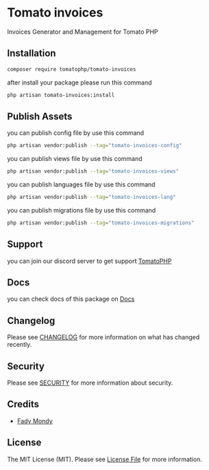 # Tomato invoices

Invoices Generator and Management for Tomato PHP

## Installation

```bash
composer require tomatophp/tomato-invoices
```
after install your package please run this command

```bash
php artisan tomato-invoices:install
```

## Publish Assets

you can publish config file by use this command

```bash
php artisan vendor:publish --tag="tomato-invoices-config"
```

you can publish views file by use this command

```bash
php artisan vendor:publish --tag="tomato-invoices-views"
```

you can publish languages file by use this command

```bash
php artisan vendor:publish --tag="tomato-invoices-lang"
```

you can publish migrations file by use this command

```bash
php artisan vendor:publish --tag="tomato-invoices-migrations"
```

## Support

you can join our discord server to get support [TomatoPHP](https://discord.gg/Xqmt35Uh)

## Docs

you can check docs of this package on [Docs](https://docs.tomatophp.com/plugins/laravel-package-generator)

## Changelog

Please see [CHANGELOG](CHANGELOG.md) for more information on what has changed recently.

## Security

Please see [SECURITY](SECURITY.md) for more information about security.

## Credits

- [Fady Mondy](mailto:info@3x1.io)

## License

The MIT License (MIT). Please see [License File](LICENSE.md) for more information.
